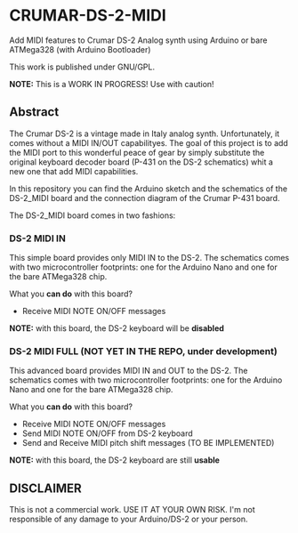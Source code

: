 # CRUMAR-DS-2-MIDI
Add MIDI features to Crumar DS-2 Analog synth using Arduino or bare ATMega328 (with Arduino Bootloader)

This work is published under GNU/GPL.

**NOTE:** This is a WORK IN PROGRESS! Use with caution!

## Abstract
The Crumar DS-2 is a vintage made in Italy analog synth. Unfortunately, it comes without a MIDI IN/OUT capabilityes.
The goal of this project is to add the MIDI port to this wonderful peace of gear by simply substitute the original keyboard decoder board (P-431 on the DS-2 schematics) whit a new one that add MIDI capabilities.

In this repository you can find the Arduino sketch and the schematics of the DS-2_MIDI board and the connection diagram of the Crumar P-431 board.

The DS-2_MIDI board comes in two fashions:

### DS-2 MIDI IN
This simple board provides only MIDI IN to the DS-2. The schematics comes with two microcontroller footprints: one for the Arduino Nano and one for the bare ATMega328 chip.

What you **can do** with this board?
* Receive MIDI NOTE ON/OFF messages

**NOTE:** with this board, the DS-2 keyboard will be **disabled**

### DS-2 MIDI FULL (**NOT YET IN THE REPO**, under development)
This advanced board provides MIDI IN and OUT to the DS-2. The schematics comes with two microcontroller footprints: one for the Arduino Nano and one for the bare ATMega328 chip.

What you **can do** with this board?
* Receive MIDI NOTE ON/OFF messages
* Send MIDI NOTE ON/OFF from DS-2 keyboard
* Send and Receive MIDI pitch shift messages (TO BE IMPLEMENTED)

**NOTE:** with this board, the DS-2 keyboard are still **usable**

## DISCLAIMER
This is not a commercial work. USE IT AT YOUR OWN RISK. I'm not responsible of any damage to your Arduino/DS-2 or your person.
